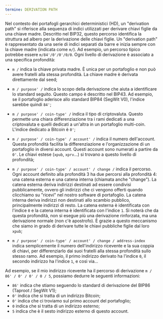 ```yaml
---
termine: DERIVATION PATH
---
```


Nel contesto dei portafogli gerarchici deterministici (HD), un "derivation path" si riferisce alla sequenza di indici utilizzati per derivare chiavi figlie da una chiave madre. Descritto nel BIP32, questo percorso identifica la struttura ad albero per la derivazione delle chiavi figlie. Un "derivation path" è rappresentato da una serie di indici separati da barre e inizia sempre con la chiave madre (indicata come `m/`). Ad esempio, un percorso tipico potrebbe essere `m/84'/0'/0'/0/0`. Ogni livello di derivazione è associato a una specifica profondità:
* `m /` indica la chiave privata madre. È unica per un portafoglio e non può avere fratelli alla stessa profondità. La chiave madre è derivata direttamente dal seed;
* `m / purpose' /` indica lo scopo della derivazione che aiuta a identificare lo standard seguito. Questo campo è descritto nel BIP43. Ad esempio, se il portafoglio aderisce allo standard BIP84 (SegWit V0), l'indice sarebbe quindi `84'`;
* `m / purpose' / coin-type' /` indica il tipo di criptovaluta. Questo permette una chiara differenziazione tra i rami dedicati a una criptovaluta e quelli dedicati a un'altra in un portafoglio multi-coin. L'indice dedicato a Bitcoin è `0'`;
* `m / purpose' / coin-type' / account' /` indica il numero dell'account. Questa profondità facilita la differenziazione e l'organizzazione di un portafoglio in diversi account. Questi account sono numerati a partire da `0'`. Le chiavi estese (`xpub`, `xprv`...) si trovano a questo livello di profondità;
* `m / purpose' / coin-type' / account' / change /` indica il percorso. Ogni account definito alla profondità 3 ha due percorsi alla profondità 4: una catena esterna e una catena interna (chiamata anche "change"). La catena esterna deriva indirizzi destinati ad essere condivisi pubblicamente, ovvero gli indirizzi che ci vengono offerti quando clicchiamo su "ricevi" nel nostro software di portafoglio. La catena interna deriva indirizzi non destinati allo scambio pubblico, principalmente indirizzi di resto. La catena esterna è identificata con l'indice `0` e la catena interna è identificata con l'indice `1`. Si noterà che da questa profondità, non si esegue più una derivazione rinforzata, ma una derivazione normale (non c'è apostrofo). È grazie a questo meccanismo che siamo in grado di derivare tutte le chiavi pubbliche figlie dal loro `xpub`;

* `m / purpose' / coin-type' / account' / change / address-index` indica semplicemente il numero dell'indirizzo ricevente e la sua coppia di chiavi, per differenziarlo dai suoi fratelli alla stessa profondità sullo stesso ramo. Ad esempio, il primo indirizzo derivato ha l'indice `0`, il secondo indirizzo ha l'indice `1`, e così via...

Ad esempio, se il mio indirizzo ricevente ha il percorso di derivazione `m / 86' / 0' / 0' / 0 / 5`, possiamo dedurre le seguenti informazioni:
* `86'` indica che stiamo seguendo lo standard di derivazione del BIP86 (Taproot / SegWit V1);
* `0'` indica che si tratta di un indirizzo Bitcoin;
* `0'` indica che ci troviamo sul primo account del portafoglio;
* `0` indica che si tratta di un indirizzo esterno;
* `5` indica che è il sesto indirizzo esterno di questo account.